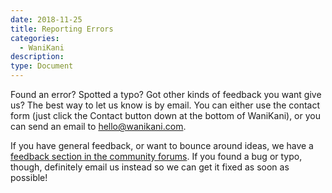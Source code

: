 ```yaml
---
date: 2018-11-25
title: Reporting Errors
categories:
  - WaniKani
description:
type: Document
---
```


Found an error? Spotted a typo? Got other kinds of feedback you want give us? The best way to let us know is by email. You can either use the contact form (just click the Contact button down at the bottom of WaniKani), or you can send an email to [hello@wanikani.com](mailto:hello@wanikani.com).

If you have general feedback, or want to bounce around ideas, we have a [feedback section in the community forums](https://community.wanikani.com/c/wanikani/feedback). If you found a bug or typo, though, definitely email us instead so we can get it fixed as soon as possible!
